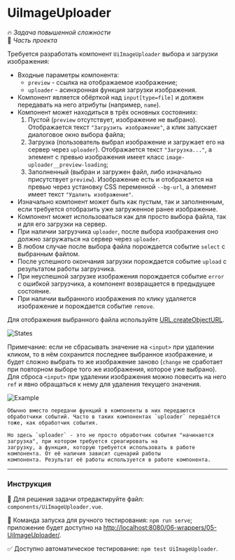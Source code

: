 # UiImageUploader

🔥 _Задача повышенной сложности_\
💼 _Часть проекта_

<!--start_statement-->

Требуется разработать компонент `UiImageUploader` выбора и загрузки изображения:

- Входные параметры компонента:
  - `preview` - ссылка на отображаемое изображение;
  - `uploader` - асинхронная функция загрузки изображения.
- Компонент является обёрткой над `input[type=file]` и должен передавать на него атрибуты (например, `name`).
- Компонент может находиться в трёх основных состояниях:
  1. Пустой (`preview` отсутствует, изображение не выбрано). Отображается текст `"Загрузить изображение"`, а клик
     запускает диалоговое окно выбора файла;
  2. Загрузка (пользователь выбрал изображение и загружает его на сервер через `uploader`). Отображается текст
     `"Загрузка..."`, а элемент с превью изображения имеет класс `image-uploader__preview-loading`;
  3. Заполненный (выбран и загружен файл, либо изначально присутствует `preview`). Изображение есть и отображается на
     превью через установку CSS переменной `--bg-url`, а элемент имеет текст `"Удалить изображение"`.
- Изначально компонент может быть как пустым, так и заполненным, если требуется отобразить уже загруженное ранее
  изображение.
- Компонент может использоваться как для просто выбора файла, так и для его загрузки на сервер.
- При наличии загрузчика `uploader`, после выбора изображения оно должно загружаться на сервер через `uploader`.
- В любом случае после выбора файла порождается событие `select` с выбранным файлом.
- После успешного окончания загрузки порождается событие `upload` с результатом работы загрузчика.
- При неуспешной загрузке изображения порождается событие `error` с ошибкой загрузчика, а компонент возвращается в
  предыдущее состояние.
- При наличии выбранного изображения по клику удаляется изображение и порождается событие `remove`.

Для отображения выбранного файла используйте
[URL.createObjectURL](https://developer.mozilla.org/en-US/docs/Web/API/URL/createObjectURL).

<img src="https://i.imgur.com/vNlpin0.png" alt="States" style="max-width: 100%">

Примечание: если не сбрасывать значение на `<input>` при удалении кликом, то в нём сохранится последнее выбранное
изображение, и будет сложно выбрать то же изображение заново (`change` не сработает при повторном выборе того же
изображения, которое уже выбрано). Для сброса `<input>` при удалении изображения можно повесить на него `ref` и явно
обращаться к нему для удаления текущего значения.

<img src="https://i.imgur.com/AJJTMWo.gif" alt="Example" />

```smart header="Почему uploader - параметр функция, а не событие?"
Обычно вместо передачи функций в компоненты в них передаются обработчики событий. Часто в таких компонентах `uploader` передаётся тоже, как обработчик события.

Но здесь `uploader` - это не просто обработчик события "начинается загрузка", при котором требуется среагировать на
загрузку, а функция, которую требуется использовать в работе компонента. От её наличия зависит сценарий работы
компонента. Результат её работы используется в работе компонента.
```

<!--end_statement-->

---

### Инструкция

📝 Для решения задачи отредактируйте файл: `components/UiImageUploader.vue`.

🚀 Команда запуска для ручного тестирования: `npm run serve`;\
приложение будет доступно на [http://localhost:8080/06-wrappers/05-UiImageUploader/](http://localhost:8080/06-wrappers/05-UiImageUploader/).

✅ Доступно автоматическое тестирование: `npm test UiImageUploader`.
